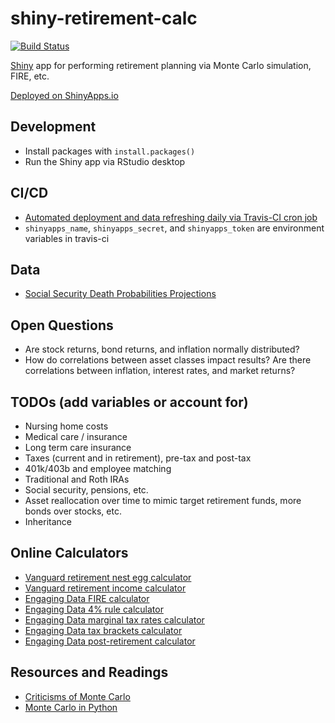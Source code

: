 # shiny-retirement-calc

[![Build Status](https://travis-ci.com/carlsonp/shiny-retirement-calc.svg?branch=master)](https://travis-ci.com/carlsonp/shiny-retirement-calc)

[Shiny](https://shiny.rstudio.com/) app for performing retirement planning via Monte Carlo simulation, FIRE, etc.

[Deployed on ShinyApps.io](https://carlsonp.shinyapps.io/shiny-retirement-calc/)

## Development

* Install packages with `install.packages()`
* Run the Shiny app via RStudio desktop

## CI/CD

* [Automated deployment and data refreshing daily via Travis-CI cron job](https://travis-ci.com/github/carlsonp/shiny-retirement-calc)
* `shinyapps_name`, `shinyapps_secret`, and `shinyapps_token` are environment variables in travis-ci

## Data

* [Social Security Death Probabilities Projections](https://www.ssa.gov/oact/HistEst/Death/2020/DeathProbabilities2020.html)

## Open Questions

* Are stock returns, bond returns, and inflation normally distributed?
* How do correlations between asset classes impact results?  Are there correlations between inflation, interest rates, and market returns?

## TODOs (add variables or account for)

* Nursing home costs
* Medical care / insurance
* Long term care insurance
* Taxes (current and in retirement), pre-tax and post-tax
* 401k/403b and employee matching
* Traditional and Roth IRAs
* Social security, pensions, etc.
* Asset reallocation over time to mimic target retirement funds, more bonds over stocks, etc.
* Inheritance

## Online Calculators

* [Vanguard retirement nest egg calculator](https://retirementplans.vanguard.com/VGApp/pe/pubeducation/calculators/RetirementNestEggCalc.jsf)
* [Vanguard retirement income calculator](https://retirementplans.vanguard.com/VGApp/pe/pubeducation/calculators/RetirementIncomeCalc.jsf)
* [Engaging Data FIRE calculator](https://engaging-data.com/fire-calculator/)
* [Engaging Data 4% rule calculator](https://engaging-data.com/visualizing-4-rule/)
* [Engaging Data marginal tax rates calculator](https://engaging-data.com/marginal-tax-rates/)
* [Engaging Data tax brackets calculator](https://engaging-data.com/tax-brackets/)
* [Engaging Data post-retirement calculator](https://engaging-data.com/will-money-last-retire-early/)

## Resources and Readings

* [Criticisms of Monte Carlo](http://retirementoptimizer.com/)
* [Monte Carlo in Python](https://pbpython.com/monte-carlo.html)
